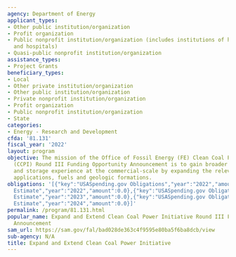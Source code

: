 ```yaml
---
agency: Department of Energy
applicant_types:
- Other public institution/organization
- Profit organization
- Public nonprofit institution/organization (includes institutions of higher education
  and hospitals)
- Quasi-public nonprofit institution/organization
assistance_types:
- Project Grants
beneficiary_types:
- Local
- Other private institution/organization
- Other public institution/organization
- Private nonprofit institution/organization
- Profit organization
- Public nonprofit institution/organization
- State
categories:
- Energy - Research and Development
cfda: '81.131'
fiscal_year: '2022'
layout: program
objective: The mission of the Office of Fossil Energy (FE) Clean Coal Power Initiative
  (CCPI) Round III Funding Opportunity Announcement is to gain broader carbon capture
  and storage experience at the commercial-scale by expanding the relevant technologies,
  applications, fuels and geologic formations.
obligations: '[{"key":"USASpending.gov Obligations","year":"2022","amount":0.0},{"key":"SAM.gov
  Estimate","year":"2022","amount":0.0},{"key":"USASpending.gov Obligations","year":"2023","amount":0.0},{"key":"SAM.gov
  Estimate","year":"2023","amount":0.0},{"key":"USASpending.gov Obligations","year":"2024","amount":0.0},{"key":"SAM.gov
  Estimate","year":"2024","amount":0.0}]'
permalink: /program/81.131.html
popular_name: Expand and Extend Clean Coal Power Initiative Round III Funding Opportunity
  Announcement
sam_url: https://sam.gov/fal/bad028de363c4f9595e80ba5f6ba8dcb/view
sub-agency: N/A
title: Expand and Extend Clean Coal Power Initiative
---
```

